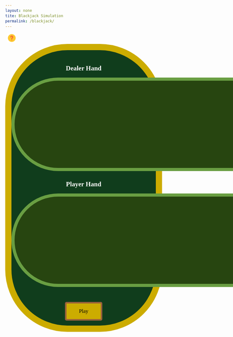 ```yaml
---
layout: none
tite: Blackjack Simulation
permalink: /blackjack/
---
```

<style>
    .big_ol_cont {
        justify-content:center;
        margin:auto;
        border:20px solid;
        border-color:#ccac00;
        border-radius:200px;
        background-color: #103d1c;
        color:white;
        font-family:serif;
    }

    .card_table_d {
        width: 1000px;
        height: 300px;
        border: 10px solid;
        border-radius: 150px;
        border-color: #699e42;
        background-color: #274510;
        padding:20px;
        justify-content:center;
        text-align:center;
        font-size:16px;
    }

    .card_table_p {
        width: 1000px;
        height: 300px;
        border: 10px solid;
        border-radius: 150px;
        border-color: #699e42;
        background-color: #274510;
        padding:20px;
        justify-content:center;
        text-align:center;
        font-size:16px;
    }

    .select_table {
        margin:auto;
        text-align:center;
        justify-content:center;
        padding:5px;
        font-family:serif;
    }

    .db_input {
        justify-content:center;
        margin:auto;
        border: 5px solid;
        border-radius: 10px;
        background-color:white;
    }

    .select_button {
        margin:auto;
        text-align:center;
        justify-content:center;
        border: 5px solid;
        border-radius:5px;
        border-color:#9a613b;
        width:120px;
        height:60px;
        background-color:#ccac00;
        font-size:17px;
        font-family:serif;
    }

    .modal {
        position: fixed;
        top: 50%;
        left: 50%;
        transform: translate(-50%, -50%) scale(0);
        transition: 200ms ease-in-out;
        border: 1px solid black;
        border-radius: 10px;
        z-index: 10;
        background-color: white;
        width: 500px;
        max-width: 80%;
    }

    .modal.active {
        transform: translate(-50%, -50%) scale(1);
    }

    .modal-header {
        padding: 10px 15px;
        display: flex;
        justify-content: space-between;
        align-items: center;
        border-bottom: 1px solid black;
    }

    ..modal-header .title {
        font-size: 1.25rem;
        font-weight: bold;
        color: black;
        text-align: center;
    }

    .modal-header .close-button {
        cursor: pointer;
        border: none;
        outline: none;
        background: none;
        font-size: 1.25rem;
        font-weight: bold;
    }

    .modal-body {
        padding: 10px 15px;
    }

    #overlay {
        position: fixed;
        opacity: 0;
        top: 0;
        left: 0;
        right: 0;
        bottom: 0;
        background-color: rgba(0, 0, 0, ,5);
        transition: 200ms ease-in-out;
        pointer-events: none;
    }

    #overlay.active {
        pointer-events: all;
        opacity: 1;
    }

    table { margin: auto }

    .question_btn {
        background: none;
        border: none;
    }

</style>

<html>
<body>
    <button class="question_btn" data-modal-target="#modal"><img src="https://github.com/SRIHITAKOTT1213/DVASS/blob/master/images/question.png?raw=true" width="30" height="30"></button>
        <div class="modal" id="modal">
            <div class="modal-header">
                <div class="title">Black Jack Instructions</div>
                <button data-close-button class="close-button">&times;</button>
            </div>
            <div class="modal-body">
                <ol>
                    <li><b>Objective:</b> The objective of blackjack is to have a hand value closer to 21 than the dealer's hand value, without exceeding 21.</li>
                    <li><b>Card Values:</b> In blackjack, numbered cards (2-10) are worth their face value, face cards (J, Q, K) are worth 10, and an Ace can be worth either 1 or 11, depending on what benefits the player the most.</li>
                    <li><b>Player's Choices:</b></li>
                        <ul>
                            <li> Hit: Request an additional card to increase the hand value.</li>
                            <li>Stay: Decline any more cards and keep the current hand value.</li>
                        </ul>
                    <li><b>Determining the Winner:</b> Once the dealer has completed their turn, the hands are compared to determine the winner. The following outcomes are possible:</li>
                        <ul>
                            <li>If the player's hand value exceeds 21, they lose the round.</li>
                            <li>If the dealer's hand value exceeds 21, the player wins.</li>
                        </ul>
                </ol>
            </div>
        </div>
        <div id="overlay"></div>
    <div class="big_ol_cont">
        <br>
        <div style="text-align:center;justify-content:center">
            <h2>Dealer Hand</h2>
            <table id="dealer_card_table" class="card_table_d">
                <tr id="dealer_cards">
                </tr>
            </table>
            <h2>Player Hand</h2>
            <table id="dealer_card_table" class="card_table_p">
                <tr id="player_cards">
                </tr>
            </table>
        </div>
        <div id="buttons" style="margin:auto;text-align:center;justify-content:center">
            <br>
            <div id="result_text"></div>
            <br>
            <button id="hit_button" class="select_button" style="display:none" onclick="buttonHit()">Hit</button><br><button id="stay_button" class="select_button" style="display:none" onclick="stay()">Stay</button>
            <button id="play_again" class="select_button" style="display:block" onclick="gameStart()">Play</button><button id="finish_game" class="select_button" style="display:none" onclick="record()">Finish and Submit Score</button>
            <input id="username_input" class="db_input" type="text" style="display:none"><button id="submit_button" class="select_button" style="display:none" onclick="submitInfo()">Submit</button>
        </div>
        <br>
    </div>
</body>
</html>

<script> 
    const dealerRow = document.getElementById("dealer_cards");
    const playerRow = document.getElementById("player_cards");
    const hitButton = document.getElementById("hit_button");
    const stayButton = document.getElementById("stay_button");
    const playButton = document.getElementById("play_again");
    const finishButton = document.getElementById("finish_game");
    const usernameInput = document.getElementById("username_input");
    const resultBox = document.getElementById("result_text");
    const submitButton = document.getElementById("submit_button");
   
    const openModalButtons = document.querySelectorAll('[data-modal-target]');
    const closeModalButtons = document.querySelectorAll('[data-close-button]');
    const overlay = document.getElementById('overlay');

    const blackjackRead = "http://127.0.0.1:8086/api/blackjack/";
    const blackjackCreate = "http://127.0.0.1:8086/api/blackjack/create";
    const blackjackUpdate = "http://127.0.0.1:8086/api/blackjack/update";
    const readOptions = {method: 'GET', mode: 'cors', cache: 'default', credentials: 'omit', headers: {'Content-Type': 'application/json'}};

    openModalButtons.forEach(button => {
        button.addEventListener('click', () => {
            const modal = document.querySelector(button.dataset.modalTarget)
            openModal(modal)
        })
    })

    overlay.addEventListener('click', () => {
        const modals = document.querySelectorAll('.modal.active')
        modals.forEach(modal => {
            closModal(modal)
        })
    })

    closeModalButtons.forEach(button => {
        button.addEventListener('click', () => {
            const modal = button.closest('.modal')
            closeModal(modal)
        })
    })

    function openModal(modal) {
        if (modal == null) return
        modal.classList.add('active')
        overlay.classList.add('active')
    }

    function closeModal(modal) {
        if (modal == null) return
        modal.classList.remove('active')
        overlay.classList.remove('active')
    }


    // card class
    class Card {
        constructor(suit, val) {
            this.suit = suit;
            this.value = val;
            if (val == 11) {
                this.kind = "Ace";
            } else if (val == 12) {
                this.kind = "Jack";
            } else if (val == 13) {
                this.kind = "Queen";
            } else if (val == 14) {
                this.kind = "King";
            } else {
                this.kind = String(val);
            }
        };
        cshow() {
            return this.kind + " of " + this.suit;
        };
        adjustAce() {
            if (this.kind == "Ace") {
                this.value = 1;
            }
        };
    };

    // card test
    var tcard = new Card("Spades", 3);
    console.log(tcard.cshow());

    // deck class
    class Deck {
        constructor() {
            this.cards = [];
            this.build()
        }
        build() {
            const suits = ["Spades", "Hearts", "Diamonds", "Clubs"];
            for (let s in suits) {
                for (let v = 2; v < 15; v++) {
                    this.cards.push(new Card(suits[s], v));
                }
            }
        };
        shuffle() {
            for (var i = this.cards.length - 1; i > 0; i--) {
                var j = Math.floor(Math.random() * (i + 1));
                var temp = this.cards[i];
                this.cards[i] = this.cards[j];
                this.cards[j] = temp;
            }
        }
        draw() {
            return this.cards.pop();
        }
    };

    // deck test
    var tdeck = new Deck();
    tdeck.shuffle();
    console.log(tdeck.cards);

    function givePlayerCard(card) {
        const newCard = document.createElement("td");
        const newCardImage = document.createElement("img");
        newCardImage.src = "{{ site.baseurl }}/images/blackjack/" + card.kind + card.suit + ".png";
        newCardImage.width = "100";
        newCardImage.height = "150";
        console.log(newCardImage.src); 
        newCard.appendChild(newCardImage);
        playerRow.appendChild(newCard);
    };

    function giveDealerCard(card) {
        if (card != "face_down") {
            const newCard = document.createElement("td");
            const newCardImage = document.createElement("img");
            newCardImage.src = "{{ site.baseurl }}/images/blackjack/" + card.kind + card.suit + ".png";
            newCardImage.width = "100";
            newCardImage.height = "150"; 
            newCard.appendChild(newCardImage);
            dealerRow.appendChild(newCard);
        } else {
            const newCard = document.createElement("td");
            const newCardImage = document.createElement("img");
            newCardImage.src = "{{ site.baseurl }}/images/blackjack/facedown_card.png";
            newCardImage.width = "100";
            newCardImage.height = "150";
            newCard.appendChild(newCardImage);
            //newCard.innerHTML = "Face-Down Card";
            newCard.id = "facedown_card";
            dealerRow.appendChild(newCard);
        }
    };

    //initiating globals
    var currentStreak = 0;
    var playerHand = [];
    var dealerHand = [];
    var deck = new Deck();
    var d2 = "secret";

    function gameStart() {
        hitButton.style = "display:none";
        stayButton.style = "display:none";
        playButton.style = "display:none";
        finishButton.style = "display:none";
        resultBox.innerHTML = "";
        playerHand = [];
        dealerHand = [];
        dealerRow.innerHTML = "";
        playerRow.innerHTML = "";
        deck = new Deck();
        deck.shuffle();

        console.log("Initial draws:"); // giving the initial draws
        var d1 = dealerHit();
        giveDealerCard(d1);
        console.log("The dealer draws: " + d1);
        var p1 = playerHit()
        console.log("You receive: " + p1);
        givePlayerCard(p1);
        d2 = dealerHit();
        giveDealerCard("face_down");
        console.log("The dealer draws a face-down card...");
        var p2 = playerHit();
        console.log("You receive: " + p2);
        givePlayerCard(p2)
        console.log(playerHand);
        if (takesum(playerHand) == 21) { // instant player win on blackjack potentially
            if (takesum(dealerHand) != 21) {
                console.log("WOW! A blackjack! You win!");
                win();
                return;
            } else {
                console.log("Both you and the dealer have blackjack. It's a push! Your streak stays the same.");
                fpush();
                return;
            }
        };
        console.log("--------------------------------")
        console.log("Dealer's hand: " + d1 + ", ???")
        playerTurn() // once player turn finishes, the dealer turn occurs
    };

    function takesum(hand) {
        let sm = 0;
        for (let i = 0; i < hand.length; i++) {
            var pcard = hand[i];
            if (pcard.value > 11) {
                sm = sm + 10;
            } else {
                sm = sm + pcard.value;
            };
        };
        if (sm > 21) {
            for (let i = 0; i < hand.length; i++) {
                var pcard = hand[i];
                if (pcard.value == 11) {
                    pcard.adjustAce();
                    return takesum(hand);
                };
            };
        };
        console.log(sm)
        return sm
    };

    function playerHit() {
        var res = deck.draw();
        if ((res.value == 11) && (takesum(playerHand) + 11 > 21)) { // adjusting ace if it would break
            res.adjustAce();
        };
        playerHand.push(res);
        return res
    }

    function buttonHit() {
        var res = deck.draw();
        if ((res.value == 11) && (takesum(playerHand) + 11 > 21)) { // adjusting ace if it would break
            res.adjustAce();
        };
        playerHand.push(res);
        givePlayerCard(res);
        playerTurn();
    }

    function dealerHit() {
        var res = deck.draw();
        if ((res.value == 11) && (takesum(dealerHand) + 11 > 21)) { // adjusting ace if it would break
            res.adjustAce();
        };
        dealerHand.push(res);
        return res
    }

    function handDisplay(hand) {
        var disp_hand = [];
        for (let i = 0; i < hand.length; i++) {
            var thisCard = hand[i];
            var shown = thisCard.kind + " of " + thisCard.suit;
            disp_hand.push(shown);
        };
        return disp_hand;
    };

    function playerTurn() {
        console.log("Your hand: " + String(handDisplay(playerHand)));
        if (takesum(playerHand) > 21) {
            console.log("You break! You lose.");
            lose();
            return
        };
        hitButton.style = "display:block";
        stayButton.style = "display:block";
    }

    var faceDownRem = 'placeholder';

    function stay() {
        hitButton.style = "display:none";
        stayButton.style = "display:none";
        console.log("Dealer's hand: " + String(handDisplay(dealerHand)));
        faceDownRem = document.getElementById("facedown_card");
        faceDownRem.remove();
        giveDealerCard(dealerHand[1]);
        dealerTurn();
    }

    function dealerTurn() {
        if (takesum(dealerHand) > 16) {
            console.log("The dealer stays.");
        } else {
            var dealDraw = dealerHit();
            giveDealerCard(dealDraw);
            if (takesum(dealerHand) > 21) {
                console.log("The dealer breaks! You win.");
                win();
                return;
            }
            dealerTurn();
            return;
        };
        if (takesum(playerHand) > takesum(dealerHand)) {
            console.log("Congratulations! You won with a hand worth " + String(takesum(playerHand)) + "!");
            win();
        } else if (takesum(dealerHand) > takesum(playerHand)) {
            console.log("Too bad! You lost to the dealer's hand, worth "  + String(takesum(dealerHand)) + "!");
            lose();
        } else {
            console.log("It's a push! You keep your streak.");
            fpush();
        };
        return
    }

    function win() {
        hitButton.style = "display:none";
        stayButton.style = "display:none";
        currentStreak += 1;
        resultBox.innerHTML = "Congratulations! You won.";
        playButton.innerHTML = "Play Again";
        playButton.style = "display:block";
        finishButton.style = "display:block";
        return
    }
    function lose() {
        hitButton.style = "display:none";
        stayButton.style = "display:none";
        currentStreak = 0;
        resultBox.innerHTML = "Oh no! You lost.";
        playButton.innerHTML = "Play Again";
        playButton.style = "display:block";
        return
    }

    function fpush() {
        hitButton.style = "display:none";
        stayButton.style = "display:none";
        resultBox.innerHTML = "It's a push! You keep your streak.";
        playButton.innerHTML = "Play Again";
        playButton.style = "display:block";
        finishButton.style = "display:block";
        return
    }

    function record() {
        playButton.style = "display:none";
        finishButton.style = "display:none";
        usernameInput.style = "display:block";
        resultBox.innerHTML = "Input a username for the leaderboard. (Current Streak: " + String(currentStreak) + ")";
        submitButton.style = "display:block";
        console.log(String(currentStreak));
    }

    function submitInfo() {
        var unInput = usernameInput.value;
        if (unInput.length > 20) {
            resultBox.innerHTML = "That username is too long! Please keep your username within 20 characters.";
            return;
        };
        usernameInput.style = "display:none";
        submitButton.style = "display:none";
        var scoreInput = currentStreak;
        var place = 1;
        console.log(unInput, scoreInput);
        fetch(blackjackRead, readOptions)
            // new fetch to update
            .then(response => {
            // response error handler
            if (response.status !== 200) {
                var errorMsg = 'Database response error: ' + response.status;
                console.log(errorMsg);
                resultBox.innerHTML = String(errorMsg);
                return;
            }
            response.json().then(data => {
                var testCopy = [...data];
                var testEnd = testCopy.length;
                for (var i = 0; i < testEnd; i++) {
                    var user = testCopy[i];
                    //determining place on the leaderboard based on new score
                    if (user['streak'] >= scoreInput) {
                        place++;
                    };
                    if ((user['username'] == unInput) && (user['streak'] < scoreInput)) {
                        // if the user achieved a new record, the user with that username is updated
                        console.log("User found: " + user['username']);
                        var body = {
                            'id':user['id'],
                            'username':user['username'],
                            'streak':scoreInput
                        };
                        var putOptions = {method: 'PUT', body: JSON.stringify(body), headers: {'Content-Type':'application/json', 'Authorization': 'Bearer my-token'}};
                        console.log(body);
                        fetch(blackjackUpdate, putOptions)
                            .then(response => {
                                if (response.status !== 200) {
                                    var errorMsg = 'Database response error: ' + response.status;
                                    console.log(errorMsg);
                                    resultBox.innerHTML = String(errorMsg);
                                }
                                response.json().then(data => {
                                    console.log(data);
                                    resultBox.innerHTML = "Congratulations! You've submitted a new record to the leaderboard. You're now #" + String(place) + " on the leaderboard!";
                                });
                            })
                        return;
                        break;
                    } else if (user['username'] == unInput) {
                        console.log("User found: " + user['username']);
                        resultBox.innerHTML = 'The user "' + user['username'] + '" already has a faster record!';
                        return;
                        break;
                    } else if (i == (testEnd - 1)) {
                        // if the user is submitting for the first time
                        var body = {
                            'username':unInput,
                            'streak':scoreInput
                        };
                        var postOptions = {method: 'POST', body: JSON.stringify(body), headers: {'Content-Type':'application/json', 'Authorization': 'Bearer my-token'}};
                        console.log(body);
                        fetch(blackjackCreate, postOptions)
                            .then(response => {
                                if (response.status !== 200) {
                                    var errorMsg = 'Database response error: ' + response.status;
                                    console.log(errorMsg);
                                    resultBox.innerHTML = String(errorMsg);
                                }
                                response.json().then(data => {
                                    console.log(data);
                                    resultBox.innerHTML = "Congratulations! You've submitted a new record to the leaderboard. You're now #" + String(place) + " on the leaderboard!";
                                })
                            })
                        return;
                        break;
                    }
                };
                return;
            })
        })
    }
</script>
